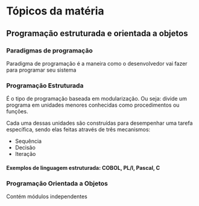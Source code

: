 # Tópicos da matéria

## Programação estruturada e orientada a objetos


### Paradigmas de programação

Paradigma de programação é a maneira como o desenvolvedor vai fazer para programar seu sistema

### Programação Estruturada

É o tipo de programação baseada em modularização. Ou seja: divide um programa em unidades menores conhecidas como procedimentos ou funções.

Cada uma dessas unidades são construídas para desempenhar uma tarefa específica, sendo elas feitas através de três mecanismos:
- Sequência
- Decisão
- Iteração

#### Exemplos de linguagem estruturada: COBOL, PL/I, Pascal, C


### Programação Orientada a Objetos

Contém módulos independentes